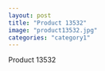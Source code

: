 ```yaml
---
layout: post
title: "Product 13532"
image: "product13532.jpg"
categories: "category1"
---
```

Product 13532
